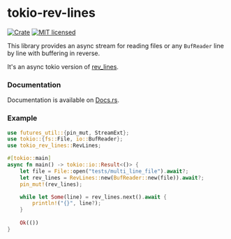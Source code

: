 # tokio-rev-lines

[![Crate](https://img.shields.io/crates/v/tokio-rev-lines.svg)](https://crates.io/crates/tokio-rev-lines)
[![MIT licensed](https://img.shields.io/badge/license-MIT-blue.svg)](./LICENSE)

This library provides an async stream for reading files or any `BufReader` line by line with buffering in reverse.

It's an async tokio version of [rev_lines](https://github.com/mjc-gh/rev_lines).

### Documentation

Documentation is available on [Docs.rs](https://docs.rs/tokio-rev-lines).

### Example

```rust
use futures_util::{pin_mut, StreamExt};
use tokio::{fs::File, io::BufReader};
use tokio_rev_lines::RevLines;

#[tokio::main]
async fn main() -> tokio::io::Result<()> {
    let file = File::open("tests/multi_line_file").await?;
    let rev_lines = RevLines::new(BufReader::new(file)).await?;
    pin_mut!(rev_lines);

    while let Some(line) = rev_lines.next().await {
        println!("{}", line?);
    }
    
    Ok(())
}
```